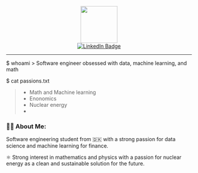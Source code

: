 <div id="header" align="center">
  <img src="https://media.giphy.com/media/v1.Y2lkPTc5MGI3NjExY2JkZ3RlNXpudW1weHUyOGZ3em00MWNxd292MngwY2hxbGMyNWYwbSZlcD12MV9naWZzX3NlYXJjaCZjdD1n/UDGKJdRBbLmGA/giphy.gif" width="100"/>
</div>

<div id="badges" align="center">
  <a href="https://www.linkedin.com/in/kristoffer-johansson-43a2ab328/">
    <img src="https://img.shields.io/badge/LinkedIn-blue?style=for-the-badge&logo=linkedin&logoColor=white" alt="LinkedIn Badge"/>
  </a>
</div>

<hr />
$ whoami
> Software engineer obsessed with data, machine learning, and math

$ cat passions.txt
> - Math and Machine learning
> - Enonomics
> - Nuclear energy
> - 
### 👨‍💻 About Me:
Software engineering student from 🇩🇰 with a strong passion for data science and machine learning for finance.

⚛️ Strong interest in mathematics and physics with a passion for nuclear energy as a clean and sustainable solution for the future.

